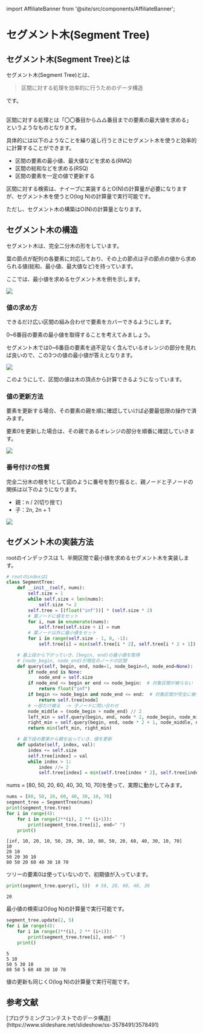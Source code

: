 import AffiliateBanner from '@site/src/components/AffiliateBanner';

# セグメント木(Segment Tree)

## セグメント木(Segment Tree)とは

セグメント木(Segment Tree)とは、

> 区間に対する処理を効率的に行うためのデータ構造

です。<br/><br/>

区間に対する処理とは「〇〇番目から△△番目までの要素の最大値を求める」というようなものとなります。

具体的には以下のようなことを繰り返し行うときにセグメント木を使うと効率的に計算することができます。

* 区間の要素の最小値、最大値などを求める(RMQ)
* 区間の総和などを求める(RSQ)
* 区間の要素を一定の値で更新する


 区間に対する検索は、ナイーブに実装するとO(N)の計算量が必要になりますが、セグメント木を使うとO(log N)の計算量で実行可能です。

ただし、セグメント木の構築はO(N)の計算量となります。


## セグメント木の構造
セグメント木は、完全二分木の形をしています。

葉の節点が配列の各要素に対応しており、その上の節点は子の節点の値から求められる値(総和、最小値、最大値など)を持っています。

ここでは、最小値を求めるセグメント木を例を示します。

![](https://res.cloudinary.com/dtilrevrm/image/upload/v1757686009/%E3%82%BB%E3%82%B0%E3%83%A1%E3%83%B3%E3%83%88%E6%9C%A8%E3%81%AE%E6%A7%8B%E9%80%A0_bn7ybr.jpg)

### 値の求め方
できるだけ広い区間の組み合わせで要素をカバーできるようにします。

0~6番目の要素の最小値を取得することを考えてみましょう。

セグメント木では0~6番目の要素を過不足なく含んでいるオレンジの部分を見れば良いので、この3つの値の最小値が答えとなります。

![](https://res.cloudinary.com/dtilrevrm/image/upload/v1757686012/%E3%82%BB%E3%82%B0%E3%83%A1%E3%83%B3%E3%83%88%E6%9C%A8%E3%81%AE%E6%A4%9C%E7%B4%A2_hg2jbw.jpg)


このようにして、区間の値は木の頂点から計算できるようになっています。

### 値の更新方法
要素を更新する場合、その要素の親を順に確認していけば必要最低限の操作で済みます。

要素0を更新した場合は、その親であるオレンジの部分を順番に確認していきます。

![](https://res.cloudinary.com/dtilrevrm/image/upload/v1757686011/%E3%82%BB%E3%82%B0%E3%83%A1%E3%83%B3%E3%83%88%E6%9C%A8%E3%81%AE%E6%9B%B4%E6%96%B0_i3csnf.jpg)


### 番号付けの性質
完全二分木の根を1として図のように番号を割り振ると、親ノードと子ノードの関係は以下のようになります。

* 親：n / 2(切り捨て)
* 子：2n, 2n + 1

![](https://res.cloudinary.com/dtilrevrm/image/upload/v1757686010/%E3%82%BB%E3%82%B0%E3%83%A1%E3%83%B3%E3%83%88%E6%9C%A8%E3%81%AE%E3%82%A4%E3%83%B3%E3%83%87%E3%83%83%E3%82%AF%E3%82%B9%E3%81%AE%E9%96%A2%E4%BF%82_xrlnjf.jpg)


## セグメント木の実装方法
rootのインデックスは 1、半開区間で最小値を求めるセグメント木を実装します。

``` python title="セグメント木の実装"
# rootのindexは1
class SegmentTree:
    def __init__(self, nums):
        self.size = 1
        while self.size < len(nums):
            self.size *= 2
        self.tree = [(float("inf"))] * (self.size * 2)
        # 葉ノードに値をセット
        for i, num in enumerate(nums):
            self.tree[self.size + i] = num
        # 葉ノード以外に最小値をセット
        for i in range(self.size - 1, 0, -1):
            self.tree[i] = min(self.tree[i * 2], self.tree[i * 2 + 1])

    # 最上段から下がっていき、[begin, end)の最小値を取得
    # [node_begin, node_end)が現在のノードの区間
    def query(self, begin, end, node=1, node_begin=0, node_end=None):
        if node_end is None:
            node_end = self.size
        if node_end <= begin or end <= node_begin:  # 対象区間が被らない
            return float("inf")
        if begin <= node_begin and node_end <= end:  # 対象区間が完全に被る
            return self.tree[node]
        # 一部だけ被る  -> 子ノードに問い合わせ
        node_middle = (node_begin + node_end) // 2
        left_min = self.query(begin, end, node * 2, node_begin, node_middle)
        right_min = self.query(begin, end, node * 2 + 1, node_middle, node_end)
        return min(left_min, right_min)

    # 最下段の要素から親を辿っていき、値を更新
    def update(self, index, val):
        index += self.size
        self.tree[index] = val
        while index > 1:
            index //= 2
            self.tree[index] = min(self.tree[index * 2], self.tree[index * 2 + 1])
```

nums = [80, 50, 20, 60, 40, 30, 10, 70]を使って、実際に動かしてみます。

``` python title="セグメント木の構築例"
nums = [80, 50, 20, 60, 40, 30, 10, 70]
segment_tree = SegmentTree(nums)
print(segment_tree.tree)
for i in range(4):
    for i in range(2**(i), 2 ** (i+1)):
        print(segment_tree.tree[i], end=" ")
    print()
```

```text title="実行結果"
[inf, 10, 20, 10, 50, 20, 30, 10, 80, 50, 20, 60, 40, 30, 10, 70]
10 
20 10 
50 20 30 10 
80 50 20 60 40 30 10 70
```

ツリーの要素0は使っていないので、初期値が入っています。

``` python title="セグメント木の検索例"
print(segment_tree.query(1, 5))  # 50, 20, 60, 40, 30
```

```text title="実行結果"
20
```

最小値の検索はO(log N)の計算量で実行可能です。

``` python title="セグメント木の更新例"
segment_tree.update(2, 5)
for i in range(4):
    for i in range(2**(i), 2 ** (i+1)):
        print(segment_tree.tree[i], end=" ")
    print()
```

```text title="実行結果"
5 
5 10 
50 5 30 10 
80 50 5 60 40 30 10 70
```

値の更新も同じくO(log N)の計算量で実行可能です。

## 参考文献
<AffiliateBanner site="tessoku" />
<AffiliateBanner site="antbook" />
[プログラミングコンテストでのデータ構造](https://www.slideshare.net/slideshow/ss-3578491/3578491)